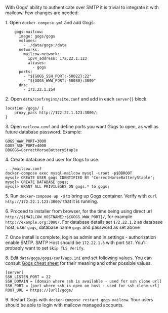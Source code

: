 With Gogs' ability to authenticate over SMTP it is trivial to integrate it with mailcow. Few changes are needed:

1\. Open `docker-compose.yml` and add Gogs:

```
    gogs-mailcow:
      image: gogs/gogs
      volumes:
        - ./data/gogs:/data
      networks:
        mailcow-network:
          ipv4_address: 172.22.1.123
          aliases:
            - gogs
      ports:
        - "${GOGS_SSH_PORT:-50022}:22"
        - "${GOGS_WWW_PORT:-50080}:3000"
      dns:
        - 172.22.1.254

```

2\. Open `data/conf/nginx/site.conf` and add in each `server{}` block
```
location /gogs/ {
    proxy_pass http://172.22.1.123:3000/;
}
```

3\. Open `mailcow.conf` and define ports you want Gogs to open, as well as future database password. Example:

```
GOGS_WWW_PORT=3000
GOGS_SSH_PORT=4000
DBGOGS=CorrectHorseBatteryStaple
```

4\. Create database and user for Gogs to use.

```
. ./mailcow.conf
docker-compose exec mysql-mailcow mysql -uroot -p$DBROOT
mysql> CREATE USER gogs IDENTIFIED BY 'CorrectHorseBatteryStaple';
mysql> CREATE DATABASE gogs;
mysql> GRANT ALL PRIVILEGES ON gogs.* to gogs;
```

5\. Run `docker-compose up -d` to bring up Gogs container. Verify with `curl http://172.22.1.123:3000/` that it is running.

6\. Proceed to installer from browser, for the time being using direct url `http://${MAILCOW_HOSTNAME}:${GOGS_WWW_PORT}/`, for example `http://example.org:3000/`. For database details set `172.22.1.2` as database host, user `gogs`, database name `gogs` and password as set above

7\. Once install is complete, login as admin and in settings - authorization enable SMTP. SMTP Host should be `172.22.1.8` with port `587`. You'll probably want to set `Skip TLS Verify`.

8\. Edit `data/gogs/gogs/conf/app.ini` and set following values. You can consult [Gogs cheat sheet](https://gogs.io/docs/advanced/configuration_cheat_sheet) for their meaning and other possible values.

```
[server]
SSH_LISTEN_PORT = 22
SSH_DOMAIN = [domain where ssh is available - used for ssh clone url]
SSH_PORT = [port where ssh is open on host - used for ssh clone url]
ROOT_URL = https://[url]/gogs/
```

9\. Restart Gogs with `docker-compose restart gogs-mailcow`. Your users should be able to login with mailcow managed accounts.
